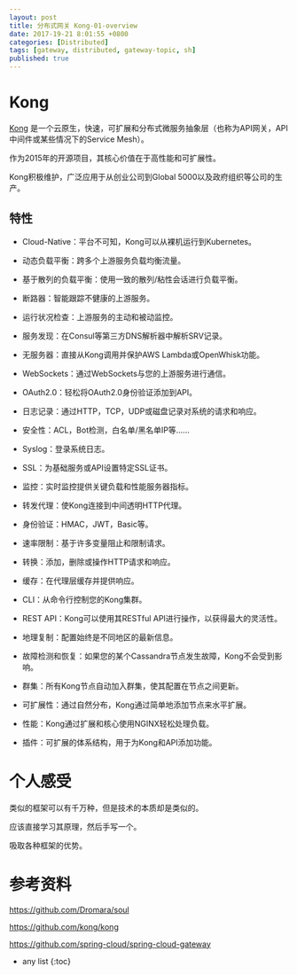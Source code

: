 ```yaml
---
layout: post
title: 分布式网关 Kong-01-overview
date: 2017-19-21 8:01:55 +0800
categories: [Distributed]
tags: [gateway, distributed, gateway-topic, sh]
published: true
---
```


# Kong 

[Kong](https://github.com/kong/kong) 是一个云原生，快速，可扩展和分布式微服务抽象层（也称为API网关，API中间件或某些情况下的Service Mesh）。

作为2015年的开源项目，其核心价值在于高性能和可扩展性。

Kong积极维护，广泛应用于从创业公司到Global 5000以及政府组织等公司的生产。

## 特性

- Cloud-Native：平台不可知，Kong可以从裸机运行到Kubernetes。

- 动态负载平衡：跨多个上游服务负载均衡流量。

- 基于散列的负载平衡：使用一致的散列/粘性会话进行负载平衡。

- 断路器：智能跟踪不健康的上游服务。

- 运行状况检查：上游服务的主动和被动监控。

- 服务发现：在Consul等第三方DNS解析器中解析SRV记录。

- 无服务器：直接从Kong调用并保护AWS Lambda或OpenWhisk功能。

- WebSockets：通过WebSockets与您的上游服务进行通信。

- OAuth2.0：轻松将OAuth2.0身份验证添加到API。

- 日志记录：通过HTTP，TCP，UDP或磁盘记录对系统的请求和响应。

- 安全性：ACL，Bot检测，白名单/黑名单IP等......

- Syslog：登录系统日志。

- SSL：为基础服务或API设置特定SSL证书。

- 监控：实时监控提供关键负载和性能服务器指标。

- 转发代理：使Kong连接到中间透明HTTP代理。

- 身份验证：HMAC，JWT，Basic等。

- 速率限制：基于许多变量阻止和限制请求。

- 转换：添加，删除或操作HTTP请求和响应。

- 缓存：在代理层缓存并提供响应。

- CLI：从命令行控制您的Kong集群。

- REST API：Kong可以使用其RESTful API进行操作，以获得最大的灵活性。

- 地理复制：配置始终是不同地区的最新信息。

- 故障检测和恢复：如果您的某个Cassandra节点发生故障，Kong不会受到影响。

- 群集：所有Kong节点自动加入群集，使其配置在节点之间更新。

- 可扩展性：通过自然分布，Kong通过简单地添加节点来水平扩展。

- 性能：Kong通过扩展和核心使用NGINX轻松处理负载。

- 插件：可扩展的体系结构，用于为Kong和API添加功能。

# 个人感受

类似的框架可以有千万种，但是技术的本质却是类似的。

应该直接学习其原理，然后手写一个。

吸取各种框架的优势。

# 参考资料

https://github.com/Dromara/soul

https://github.com/kong/kong

https://github.com/spring-cloud/spring-cloud-gateway

* any list
{:toc}